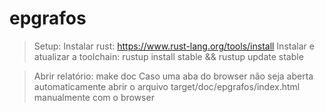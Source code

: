 # epgrafos

> Setup: 
Instalar rust: 
	https://www.rust-lang.org/tools/install
Instalar e atualizar a toolchain: 
	rustup install stable && rustup update stable

> Abrir relatório:
	make doc
Caso uma aba do browser não seja aberta automaticamente
abrir o arquivo target/doc/epgrafos/index.html manualmente com o browser
